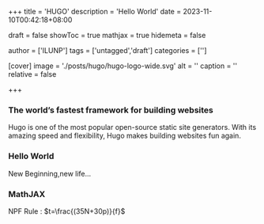 +++
title = 'HUGO'
description = 'Hello World'
date = 2023-11-10T00:42:18+08:00

draft = false
showToc = true
mathjax = true
hidemeta = false

author = ['ILUNP']
tags = ['untagged','draft']
categories = ['']

[cover]
    image = './posts/hugo/hugo-logo-wide.svg'
    alt = '<alt text>'
    caption = '<text>'
    relative = false

+++

### The world’s fastest framework for building websites
Hugo is one of the most popular open-source static site generators. With its amazing speed and flexibility, Hugo makes building websites fun again.

### Hello World
New Beginning,new life...

### MathJAX 
NPF Rule : $t=\frac{(35N+30p)}{f}$